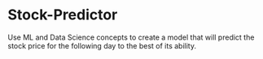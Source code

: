 # Stock-Predictor
Use ML and Data Science concepts to create a model that will predict the stock price for the following day to the best of its ability. 
